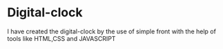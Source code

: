 # Digital-clock
I have created the digital-clock by the use of simple front with the help of tools like HTML,CSS and JAVASCRIPT
